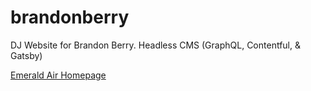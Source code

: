 # brandonberry

DJ Website for Brandon Berry. Headless CMS (GraphQL, Contentful, & Gatsby)

[Emerald Air Homepage](http://emerald-air.netlify.app/)
